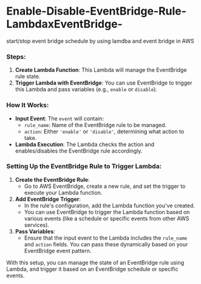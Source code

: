 # Enable-Disable-EventBridge-Rule-LambdaxEventBridge-
start/stop event bridge schedule by using lamdba and event bridge in AWS

### Steps:

1. **Create Lambda Function**: This Lambda will manage the EventBridge rule state.
2. **Trigger Lambda with EventBridge**: You can use EventBridge to trigger this Lambda and pass variables (e.g., `enable` or `disable`).

### How It Works:

- **Input Event**: The `event` will contain:
    - `rule_name`: Name of the EventBridge rule to be managed.
    - `action`: Either `'enable'` or `'disable'`, determining what action to take.
- **Lambda Execution**: The Lambda checks the action and enables/disables the EventBridge rule accordingly.

### Setting Up the EventBridge Rule to Trigger Lambda:

1. **Create the EventBridge Rule**:
    - Go to AWS EventBridge, create a new rule, and set the trigger to execute your Lambda function.
2. **Add EventBridge Trigger**:
    - In the rule's configuration, add the Lambda function you've created.
    - You can use EventBridge to trigger the Lambda function based on various events (like a schedule or specific events from other AWS services).
3. **Pass Variables**:
    - Ensure that the input event to the Lambda includes the `rule_name` and `action` fields. You can pass these dynamically based on your EventBridge event pattern.

With this setup, you can manage the state of an EventBridge rule using Lambda, and trigger it based on an EventBridge schedule or specific events.